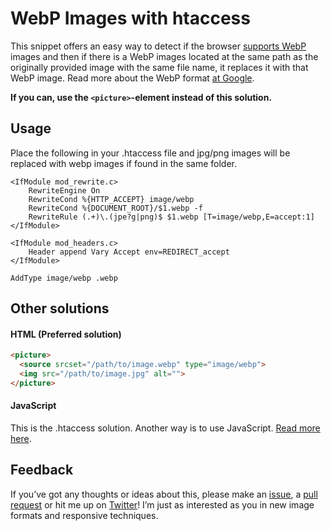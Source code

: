 # WebP Images with htaccess
This snippet offers an easy way to detect if the browser [supports WebP](http://caniuse.com/#search=webp) images and then if there is a WebP images located at the same path as the originally provided image with the same file name, it replaces it with that WebP image. Read more about the WebP format [at Google](https://developers.google.com/speed/webp/).

**If you can, use the `<picture>`-element instead of this solution.**

## Usage
Place the following in your .htaccess file and jpg/png images will be replaced with webp images if found in the same folder.
```htaccess
<IfModule mod_rewrite.c>
	RewriteEngine On
	RewriteCond %{HTTP_ACCEPT} image/webp
	RewriteCond %{DOCUMENT_ROOT}/$1.webp -f
	RewriteRule (.+)\.(jpe?g|png)$ $1.webp [T=image/webp,E=accept:1]
</IfModule>

<IfModule mod_headers.c>
	Header append Vary Accept env=REDIRECT_accept
</IfModule>

AddType image/webp .webp
```

## Other solutions

#### HTML (Preferred solution)
```html
<picture>
  <source srcset="/path/to/image.webp" type="image/webp">
  <img src="/path/to/image.jpg" alt="">
</picture>
```

#### JavaScript
This is the .htaccess solution. Another way is to use JavaScript. [Read more here](https://github.com/vincentorback/WebP-Images-with-javascript).

## Feedback
If you’ve got any thoughts or ideas about this, please make an [issue](https://github.com/vincentorback/WebP-images-with-htaccess/issues), a [pull request](https://github.com/vincentorback/WebP-images-with-htaccess/pulls) or hit me up on [Twitter](https://twitter.com/vorback)!
I’m just as interested as you in new image formats and responsive techniques.
